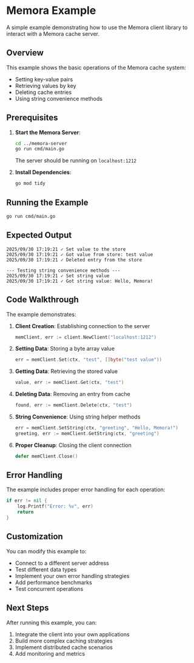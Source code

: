 # Memora Example

A simple example demonstrating how to use the Memora client library to interact with a Memora cache server.

## Overview

This example shows the basic operations of the Memora cache system:
- Setting key-value pairs
- Retrieving values by key
- Deleting cache entries
- Using string convenience methods

## Prerequisites

1. **Start the Memora Server**:
   ```bash
   cd ../memora-server
   go run cmd/main.go
   ```
   The server should be running on `localhost:1212`

2. **Install Dependencies**:
   ```bash
   go mod tidy
   ```

## Running the Example

```bash
go run cmd/main.go
```

## Expected Output

```
2025/09/30 17:19:21 ✓ Set value to the store
2025/09/30 17:19:21 ✓ Got value from store: test value
2025/09/30 17:19:21 ✓ Deleted entry from the store

--- Testing string convenience methods ---
2025/09/30 17:19:21 ✓ Set string value
2025/09/30 17:19:21 ✓ Got string value: Hello, Memora!
```

## Code Walkthrough

The example demonstrates:

1. **Client Creation**: Establishing connection to the server
   ```go
   memClient, err := client.NewClient("localhost:1212")
   ```

2. **Setting Data**: Storing a byte array value
   ```go
   err = memClient.Set(ctx, "test", []byte("test value"))
   ```

3. **Getting Data**: Retrieving the stored value
   ```go
   value, err := memClient.Get(ctx, "test")
   ```

4. **Deleting Data**: Removing an entry from cache
   ```go
   found, err := memClient.Delete(ctx, "test")
   ```

5. **String Convenience**: Using string helper methods
   ```go
   err = memClient.SetString(ctx, "greeting", "Hello, Memora!")
   greeting, err := memClient.GetString(ctx, "greeting")
   ```

6. **Proper Cleanup**: Closing the client connection
   ```go
   defer memClient.Close()
   ```

## Error Handling

The example includes proper error handling for each operation:

```go
if err != nil {
    log.Printf("Error: %v", err)
    return
}
```

## Customization

You can modify this example to:
- Connect to a different server address
- Test different data types
- Implement your own error handling strategies
- Add performance benchmarks
- Test concurrent operations

## Next Steps

After running this example, you can:
1. Integrate the client into your own applications
2. Build more complex caching strategies
3. Implement distributed cache scenarios
4. Add monitoring and metrics